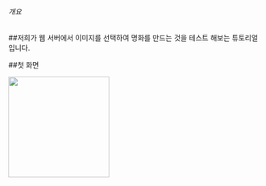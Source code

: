 ###### 개요
##저희가 웹 서버에서 이미지를 선택하여 명화를 만드는 것을 테스트 해보는 튜토리얼입니다.

##첫 화면

<div>
  <img width="200" src="https://user-images.githubusercontent.com/30786827/49881907-c636b100-fe72-11e8-8abe-fa6a6c6f89af.PNG">
</div>


######



